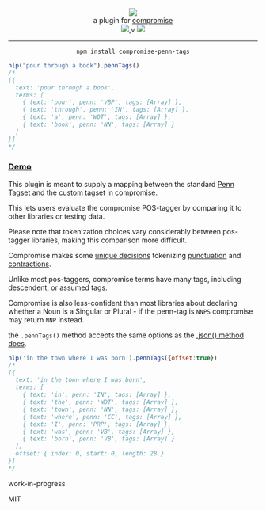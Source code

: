 <div align="center">
  <img src="https://cloud.githubusercontent.com/assets/399657/23590290/ede73772-01aa-11e7-8915-181ef21027bc.png" />

  <div>a plugin for <a href="https://github.com/spencermountain/compromise/">compromise</a></div>
  
  <!-- npm version -->
  <a href="https://npmjs.org/package/compromise-penn-tags">
    <img src="https://img.shields.io/npm/v/compromise-penn-tags.svg?style=flat-square" />
  </a>
  v
  <!-- file size -->
  <a href="https://unpkg.com/compromise-penn-tags/builds/compromise-penn-tags.min.js">
    <img src="https://badge-size.herokuapp.com/spencermountain/compromise/master/plugins/penn-tags/builds/compromise-penn-tags.min.js" />
  </a>
   <hr/>
</div>

<div align="center">
  <code>npm install compromise-penn-tags</code>
</div>

```js
nlp("pour through a book").pennTags()
/*
[{
  text: 'pour through a book',
  terms: [
    { text: 'pour', penn: 'VBP', tags: [Array] },
    { text: 'through', penn: 'IN', tags: [Array] },
    { text: 'a', penn: 'WDT', tags: [Array] },
    { text: 'book', penn: 'NN', tags: [Array] }
  ]
}]
*/
```
### [Demo](https://observablehq.com/@spencermountain/compromise-penn-tags)

This plugin is meant to supply a mapping between the standard [Penn Tagset](https://www.ling.upenn.edu/courses/Fall_2003/ling001/penn_treebank_pos.html) and the [custom tagset](https://observablehq.com/@spencermountain/compromise-tags) in compromise.

This lets users evaluate the compromise POS-tagger by comparing it to other libraries or testing data.

Please note that tokenization choices vary considerably between pos-tagger libraries, making this comparison more difficult.

Compromise makes some [unique decisions](https://observablehq.com/@spencermountain/compromise-tokenization) tokenizing [punctuation](https://observablehq.com/@spencermountain/compromise-whitespace) and [contractions](https://observablehq.com/@spencermountain/compromise-contractions).

Unlike most pos-taggers, compromise terms have many tags, including descendent, or assumed tags.

Compromise is also less-confident than most libraries about declaring whether a Noun is a Singular or Plural - if the penn-tag is `NNPS` compromise may return `NNP` instead.

the `.pennTags()` method accepts the same options as the [.json() method does](https://observablehq.com/@spencermountain/compromise-json).
```js
nlp('in the town where I was born').pennTags({offset:true})
/*
[{
  text: 'in the town where I was born',
  terms: [
    { text: 'in', penn: 'IN', tags: [Array] },
    { text: 'the', penn: 'WDT', tags: [Array] },
    { text: 'town', penn: 'NN', tags: [Array] },
    { text: 'where', penn: 'CC', tags: [Array] },
    { text: 'I', penn: 'PRP', tags: [Array] },
    { text: 'was', penn: 'VB', tags: [Array] },
    { text: 'born', penn: 'VB', tags: [Array] }
  ],
  offset: { index: 0, start: 0, length: 28 }
}]
*/
```

work-in-progress

MIT
